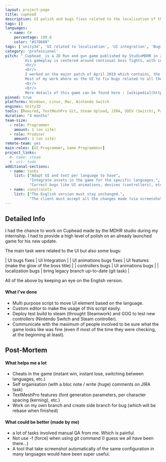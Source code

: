 ```yaml
---
layout: project-page
title: cuphead
description: UI polish and bugs fixes related to the localization of the game
tags: []
languages:
  - name: C#
    percentage: 100.0
    color: "#178600"
tags: ['unity3d', 'UI related to localization', 'UI integration', 'Bugs fixes', 'Tools']
category: 'professional'
pitch: "_Cuphead_ is a 2D Run and gun game published by StudioMDHR in 2017.
         His gameplay is centered around continual boss fights, with interspersed run and gun levels.
         <br/>
         <br/>
         I worked on the major patch of April 2019 which contains, the nintendo switch released, Mugman mode and localization in 11 languages of the game.
         Most of my work where on the UI to fix bugs related to all the new languages in the game.
         <br/>
         <br/>
         More details of this game can be found here : [wikipedia](https://en.wikipedia.org/wiki/Cuphead)"
pinned: true
platforms: Windows, Linux, Mac, Nintendo Switch
engines: Unity3D
tools: [Rewired, TextMeshPro Git, Steam Upload, JIRA, SDEV (Switch), Paint.net, Jenkins]
duration: "4 months"
team-size:
  - role: Programmer
    amount: 1 (on site)
  - role: Producer
    amount: 1 (on site)
remote-team: yes
main-roles: [UI Programmer, Game Programmeur]
project_links:
  #- name: steam
  #  url: todo
additional-sections:
  - name: tasks
    list: ["Adapt UI and text per language to have",
           "Integrate assets in the game for the specific languages.",
           "Correct bugs like UI animations, devices (controllers), etc."]
  - name: constraints
    list: ["The English version must stay unchanged.",
           "The client must accept all the changes made (via screenshots)."]
---
```

<!---
Gregoire Boiron <gregoire.boiron@gmail.com>
Copyright (c) 2018-2019 Gregoire Boiron  All Rights Reserved.
--->

Detailed Info
--------------------
I had the chance to work on Cuphead made by the MDHR studio during my internship.
I had to provide a high level of polish on an already launched game for his new update.

The main task were related to the UI but also some bugs:

| UI bugs fixes | UI Integration |
| UI animations bugs fixes | UI features (make the glow of the boss title) |
| controllers bugs | UI animations bugs |
| localization bugs | bring legacy branch up-to-date (git task) |

All of the above by keeping an eye on the English version.

#### What I've done
* Multi purpose script to move UI element based on the language.
* Custom editor to make the usage of this script easily.
* Deploy test build to steam (throught Steamwork) and GOG to test new controllers (Nintendo Switch and Steam controller).
* Communicate with the maximum of people involved to be sure what the game looks like was fine 
(even if most of the time they were checking, at the beginning at least).

<!--
To give an order of size Cuphead is :
- 81 death quotes
- 
In 11 new languages !-->

Post-Mortem
--------------------
#### What helps me a lot
* Cheats in the game (instant win, instant lose, switching between languages, etc.)
* Self organisation (with a bloc note / write (huge) comments on JIRA task)
* TextMeshPro features (font generation parameters, per character spacing (kerning), etc.)
* Work on my own branch and create side branch for bug (which will be rebase when finished)

#### What could be better (made by me)
* a lot of tasks involved manual QA from me. Which is painful. 
* Not use -f (force) when using git command (I guess we all have been there...)
* A tool that take screenshot automatically of the same configuration in many languages would have been super useful.